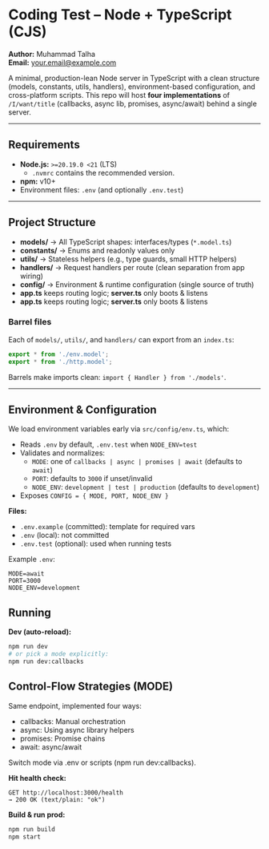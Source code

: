 # Coding Test – Node + TypeScript (CJS)

**Author:** Muhammad Talha  
**Email:** your.email@example.com

A minimal, production-lean Node server in TypeScript with a clean structure (models, constants, utils, handlers), environment-based configuration, and cross-platform scripts. This repo will host **four implementations** of `/I/want/title` (callbacks, async lib, promises, async/await) behind a single server.

---

## Requirements

- **Node.js:** `>=20.19.0 <21` (LTS)
  - `.nvmrc` contains the recommended version.
- **npm:** v10+
- Environment files: `.env` (and optionally `.env.test`)

---

## Project Structure

- **models/** → All TypeScript shapes: interfaces/types (`*.model.ts`)
- **constants/** → Enums and readonly values only
- **utils/** → Stateless helpers (e.g., type guards, small HTTP helpers)
- **handlers/** → Request handlers per route (clean separation from app wiring)
- **config/** → Environment & runtime configuration (single source of truth)
- **app.ts** keeps routing logic; **server.ts** only boots & listens
- **app.ts** keeps routing logic; **server.ts** only boots & listens

### Barrel files

Each of `models/`, `utils/`, and `handlers/` can export from an `index.ts`:

```ts
export * from './env.model';
export * from './http.model';
```

Barrels make imports clean: `import { Handler } from './models'`.

---

## Environment & Configuration

We load environment variables early via `src/config/env.ts`, which:

- Reads `.env` by default, `.env.test` when `NODE_ENV=test`
- Validates and normalizes:
  - `MODE`: one of `callbacks | async | promises | await` (defaults to `await`)
  - `PORT`: defaults to `3000` if unset/invalid
  - `NODE_ENV`: `development | test | production` (defaults to `development`)
- Exposes `CONFIG = { MODE, PORT, NODE_ENV }`

**Files:**

- `.env.example` (committed): template for required vars
- `.env` (local): not committed
- `.env.test` (optional): used when running tests

Example `.env`:

```
MODE=await
PORT=3000
NODE_ENV=development
```

## Running

**Dev (auto-reload):**

```bash
npm run dev
# or pick a mode explicitly:
npm run dev:callbacks
```

## Control-Flow Strategies (MODE)

Same endpoint, implemented four ways:

- callbacks: Manual orchestration
- async: Using async library helpers
- promises: Promise chains
- await: async/await

Switch mode via .env or scripts (npm run dev:callbacks).

**Hit health check:**

```
GET http://localhost:3000/health
→ 200 OK (text/plain: "ok")
```

**Build & run prod:**

```bash
npm run build
npm start
```
